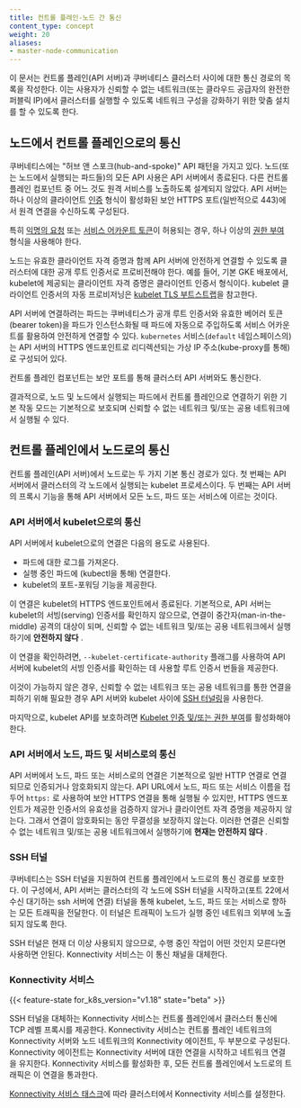 ```yaml
---
title: 컨트롤 플레인-노드 간 통신
content_type: concept
weight: 20
aliases:
- master-node-communication
---
```


<!-- overview -->

이 문서는 컨트롤 플레인(API 서버)과 쿠버네티스 클러스터 사이에 대한 통신 경로의 목록을 작성한다. 이는 사용자가 신뢰할 수 없는 네트워크(또는 클라우드 공급자의 완전한 퍼블릭 IP)에서 클러스터를 실행할 수 있도록 네트워크 구성을 강화하기 위한 맞춤 설치를 할 수 있도록 한다.



<!-- body -->

## 노드에서 컨트롤 플레인으로의 통신
쿠버네티스에는 "허브 앤 스포크(hub-and-spoke)" API 패턴을 가지고 있다. 노드(또는 노드에서 실행되는 파드들)의 모든 API 사용은 API 서버에서 종료된다. 다른 컨트롤 플레인 컴포넌트 중 어느 것도 원격 서비스를 노출하도록 설계되지 않았다. API 서버는 하나 이상의 클라이언트 [인증](/docs/reference/access-authn-authz/authentication/) 형식이 활성화된 보안 HTTPS 포트(일반적으로 443)에서 원격 연결을 수신하도록 구성된다.

특히 [익명의 요청](/docs/reference/access-authn-authz/authentication/#anonymous-requests) 또는 [서비스 어카운트 토큰](/docs/reference/access-authn-authz/authentication/#service-account-tokens)이 허용되는 경우, 하나 이상의 [권한 부여](/ko/docs/reference/access-authn-authz/authorization/) 형식을 사용해야 한다.

노드는 유효한 클라이언트 자격 증명과 함께 API 서버에 안전하게 연결할 수 있도록 클러스터에 대한 공개 루트 인증서로 프로비전해야 한다. 예를 들어, 기본 GKE 배포에서, kubelet에 제공되는 클라이언트 자격 증명은 클라이언트 인증서 형식이다. kubelet 클라이언트 인증서의 자동 프로비저닝은 [kubelet TLS 부트스트랩](/docs/reference/command-line-tools-reference/kubelet-tls-bootstrapping/)을 참고한다.

API 서버에 연결하려는 파드는 쿠버네티스가 공개 루트 인증서와 유효한 베어러 토큰(bearer token)을 파드가 인스턴스화될 때 파드에 자동으로 주입하도록 서비스 어카운트를 활용하여 안전하게 연결할 수 있다.
`kubernetes` 서비스(`default` 네임스페이스의)는 API 서버의 HTTPS 엔드포인트로 리디렉션되는 가상 IP 주소(kube-proxy를 통해)로 구성되어 있다.

컨트롤 플레인 컴포넌트는 보안 포트를 통해 클러스터 API 서버와도 통신한다.

결과적으로, 노드 및 노드에서 실행되는 파드에서 컨트롤 플레인으로 연결하기 위한 기본 작동 모드는 기본적으로 보호되며 신뢰할 수 없는 네트워크 및/또는 공용 네트워크에서 실행될 수 있다.

## 컨트롤 플레인에서 노드로의 통신

컨트롤 플레인(API 서버)에서 노드로는 두 가지 기본 통신 경로가 있다. 첫 번째는 API 서버에서 클러스터의 각 노드에서 실행되는 kubelet 프로세스이다. 두 번째는 API 서버의 프록시 기능을 통해 API 서버에서 모든 노드, 파드 또는 서비스에 이르는 것이다.

### API 서버에서 kubelet으로의 통신

API 서버에서 kubelet으로의 연결은 다음의 용도로 사용된다.

* 파드에 대한 로그를 가져온다.
* 실행 중인 파드에 (kubectl을 통해) 연결한다.
* kubelet의 포트-포워딩 기능을 제공한다.

이 연결은 kubelet의 HTTPS 엔드포인트에서 종료된다. 기본적으로, API 서버는 kubelet의 서빙(serving) 인증서를 확인하지 않으므로, 연결이 중간자(man-in-the-middle) 공격의 대상이 되며, 신뢰할 수 없는 네트워크 및/또는 공용 네트워크에서 실행하기에 **안전하지 않다** .

이 연결을 확인하려면, `--kubelet-certificate-authority` 플래그를 사용하여 API 서버에 kubelet의 서빙 인증서를 확인하는 데 사용할 루트 인증서 번들을 제공한다.

이것이 가능하지 않은 경우, 신뢰할 수 없는 네트워크 또는 공용 네트워크를 통한 연결을 피하기 위해 필요한 경우 API 서버와 kubelet 사이에 [SSH 터널링](#ssh-터널)을
사용한다.

마지막으로, kubelet API를 보호하려면 [Kubelet 인증 및/또는 권한 부여](/ko/docs/reference/command-line-tools-reference/kubelet-authentication-authorization/)를 활성화해야 한다.

### API 서버에서 노드, 파드 및 서비스로의 통신

API 서버에서 노드, 파드 또는 서비스로의 연결은 기본적으로 일반 HTTP 연결로 연결되므로 인증되거나 암호화되지 않는다. API URL에서 노드, 파드 또는 서비스 이름을 접두어 `https:` 로 사용하여 보안 HTTPS 연결을 통해 실행될 수 있지만, HTTPS 엔드포인트가 제공한 인증서의 유효성을 검증하지 않거나 클라이언트 자격 증명을 제공하지 않는다. 그래서 연결이 암호화되는 동안 무결성을 보장하지 않는다. 이러한 연결은 신뢰할 수 없는 네트워크 및/또는 공용 네트워크에서 실행하기에 **현재는 안전하지 않다** .

### SSH 터널

쿠버네티스는 SSH 터널을 지원하여 컨트롤 플레인에서 노드로의 통신 경로를 보호한다. 이 구성에서, API 서버는 클러스터의 각 노드에 SSH 터널을 시작하고(포트 22에서 수신 대기하는 ssh 서버에 연결) 터널을 통해 kubelet, 노드, 파드 또는 서비스로 향하는 모든 트래픽을 전달한다.
이 터널은 트래픽이 노드가 실행 중인 네트워크 외부에 노출되지 않도록 한다.

SSH 터널은 현재 더 이상 사용되지 않으므로, 수행 중인 작업이 어떤 것인지 모른다면 사용하면 안된다. Konnectivity 서비스는 이 통신 채널을 대체한다.

### Konnectivity 서비스

{{< feature-state for_k8s_version="v1.18" state="beta" >}}

SSH 터널을 대체하는 Konnectivity 서비스는 컨트롤 플레인에서 클러스터 통신에 TCP 레벨 프록시를 제공한다. Konnectivity 서비스는 컨트롤 플레인 네트워크의 Konnectivity 서버와 노드 네트워크의 Konnectivity 에이전트, 두 부분으로 구성된다. Konnectivity 에이전트는 Konnectivity 서버에 대한 연결을 시작하고 네트워크 연결을 유지한다.
Konnectivity 서비스를 활성화한 후, 모든 컨트롤 플레인에서 노드로의 트래픽은 이 연결을 통과한다.

[Konnectivity 서비스 태스크](/docs/tasks/extend-kubernetes/setup-konnectivity/)에 따라 클러스터에서 Konnectivity 서비스를 설정한다.
